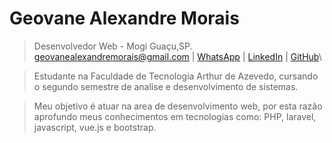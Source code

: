 # Geovane Alexandre Morais 
> Desenvolvedor Web - Mogi Guaçu,SP.\
> [geovanealexandremorais@gmail.com](mailto:geovanealexandremorais@gmail.com)
| [WhatsApp](https://api.whatsapp.com/send?phone=5519991784852)
| [LinkedIn](https://www.linkedin.com/in/geovane-alexandre-morais-b901561a5/)
| [GitHub](https://github.com/geovane-morais)\

> Estudante na Faculdade de Tecnologia Arthur de Azevedo, cursando o segundo semestre de analise e desenvolvimento de sistemas.

> Meu objetivo é atuar na area de desenvolvimento web, por esta razão aprofundo meus conhecimentos em tecnologias como: PHP, laravel, javascript, vue.js e bootstrap.
